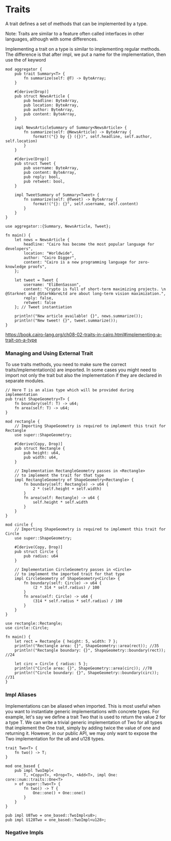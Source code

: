 # Traits

A trait defines a set of methods that can be implemented by a type. 



Note: Traits are similar to a feature often called interfaces in other languages, although with some differences.


Implementing a trait on a type is similar to implementing regular methods. The difference is that after impl, we put a name for the implementation, then use the of keyword

```
mod aggregator {
    pub trait Summary<T> {
        fn summarize(self: @T) -> ByteArray;
    }

    #[derive(Drop)]
    pub struct NewsArticle {
        pub headline: ByteArray,
        pub location: ByteArray,
        pub author: ByteArray,
        pub content: ByteArray,
    }

    impl NewsArticleSummary of Summary<NewsArticle> {
        fn summarize(self: @NewsArticle) -> ByteArray {
            format!("{} by {} ({})", self.headline, self.author, self.location)
        }
    }

    #[derive(Drop)]
    pub struct Tweet {
        pub username: ByteArray,
        pub content: ByteArray,
        pub reply: bool,
        pub retweet: bool,
    }

    impl TweetSummary of Summary<Tweet> {
        fn summarize(self: @Tweet) -> ByteArray {
            format!("{}: {}", self.username, self.content)
        }
    }
}

use aggregator::{Summary, NewsArticle, Tweet};

fn main() {
    let news = NewsArticle {
        headline: "Cairo has become the most popular language for developers",
        location: "Worldwide",
        author: "Cairo Digger",
        content: "Cairo is a new programming language for zero-knowledge proofs",
    };

    let tweet = Tweet {
        username: "EliBenSasson",
        content: "Crypto is full of short-term maximizing projects. \n @Starknet and @StarkWareLtd are about long-term vision maximization.",
        reply: false,
        retweet: false
    }; // Tweet instantiation

    println!("New article available! {}", news.summarize());
    println!("New tweet! {}", tweet.summarize());
}
```

https://book.cairo-lang.org/ch08-02-traits-in-cairo.html#implementing-a-trait-on-a-type




### Managing and Using External Trait


To use traits methods, you need to make sure the correct traits/implementation(s) are imported. In some cases you might need to import not only the trait but also the implementation if they are declared in separate modules. 

```
// Here T is an alias type which will be provided during implementation
pub trait ShapeGeometry<T> {
    fn boundary(self: T) -> u64;
    fn area(self: T) -> u64;
}

mod rectangle {
    // Importing ShapeGeometry is required to implement this trait for Rectangle
    use super::ShapeGeometry;

    #[derive(Copy, Drop)]
    pub struct Rectangle {
        pub height: u64,
        pub width: u64,
    }

    // Implementation RectangleGeometry passes in <Rectangle>
    // to implement the trait for that type
    impl RectangleGeometry of ShapeGeometry<Rectangle> {
        fn boundary(self: Rectangle) -> u64 {
            2 * (self.height + self.width)
        }
        fn area(self: Rectangle) -> u64 {
            self.height * self.width
        }
    }
}

mod circle {
    // Importing ShapeGeometry is required to implement this trait for Circle
    use super::ShapeGeometry;

    #[derive(Copy, Drop)]
    pub struct Circle {
        pub radius: u64
    }

    // Implementation CircleGeometry passes in <Circle>
    // to implement the imported trait for that type
    impl CircleGeometry of ShapeGeometry<Circle> {
        fn boundary(self: Circle) -> u64 {
            (2 * 314 * self.radius) / 100
        }
        fn area(self: Circle) -> u64 {
            (314 * self.radius * self.radius) / 100
        }
    }
}

use rectangle::Rectangle;
use circle::Circle;

fn main() {
    let rect = Rectangle { height: 5, width: 7 };
    println!("Rectangle area: {}", ShapeGeometry::area(rect)); //35
    println!("Rectangle boundary: {}", ShapeGeometry::boundary(rect)); //24

    let circ = Circle { radius: 5 };
    println!("Circle area: {}", ShapeGeometry::area(circ)); //78
    println!("Circle boundary: {}", ShapeGeometry::boundary(circ)); //31
}
```

### Impl Aliases

Implementations can be aliased when imported. This is most useful when you want to instantiate generic implementations with concrete types. For example, let's say we define a trait Two that is used to return the value 2 for a type T. We can write a trivial generic implementation of Two for all types that implement the One trait, simply by adding twice the value of one and returning it. However, in our public API, we may only want to expose the Two implementation for the u8 and u128 types.

```
trait Two<T> {
    fn two() -> T;
}

mod one_based {
    pub impl TwoImpl<
        T, +Copy<T>, +Drop<T>, +Add<T>, impl One: core::num::traits::One<T>
    > of super::Two<T> {
        fn two() -> T {
            One::one() + One::one()
        }
    }
}

pub impl U8Two = one_based::TwoImpl<u8>;
pub impl U128Two = one_based::TwoImpl<u128>;
```



### Negative Impls

